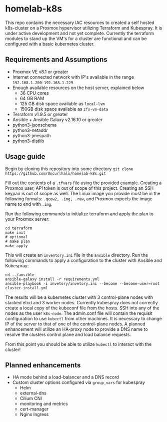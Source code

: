 # homelab-k8s

This repo contains the necessary IAC resources to created a self hosted k8s-cluster on a Proxmox hypervisor utilizing Terraform and Kubespray. It is under active development and not yet complete. Currently the terraform modules to stand up the VM's for a cluster are functional and can be configured with a basic kubernetes cluster.

## Requirements and Assumptions

* Proxmox VE v8.1 or greater
* Internet connected network with IP's available in the range `192.168.1.200-192.168.1.229`
* Enough available resources on the host server, explained below
  * 36 CPU cores
  * 64 GB RAM
  * 125 GB disk space available as `local-lvm`
  * 150GB disk space available as `zfs-vm-data`
* Terraform v1.9.5 or greater
* Ansible + Ansible Galaxy v2.16.10 or greater
* python3-jsonschema
* python3-netaddr
* python3-jmespath
* python3-distlib

## Usage guide

Begin by cloning this repository into some directory
`git clone https://github.com/Uncurlhalo/homelab-k8s.git`

Fill out the contents of a `.tfvars` file using the provided example. Creating a Proxmox user, API token is out of scope of this project. Creating an SSH keypair is out of scope as well. The Linux image you provide must be in the following formats: `.qcow2, .img, .raw`, and Proxmox expects the image name to end with `.img`.

Run the following commands to initialize terraform and apply the plan to your Proxmox server:
```
cd terraform
make init
# optional
# make plan
make apply
```

This will create an `inventory.ini` file in the `ansible` directory. Run the following commands to apply a configuration to the cluster with Ansible and Kubespray:
```
cd ../ansible
ansible-galaxy install -r requirements.yml
ansible-playbook -i invetory/invetory.ini --become --become-user=root cluster-install.yml
```

The results will be a kubernetes cluster with 3 control-plane nodes with stacked etcd and 3 worker nodes. Currently kubespray does not correctly create a local copy of the kubeconf file from the hosts. SSH into any of the nodes as the user `k8s-node`. The admin.conf file will contain the requisit configuration to use `kubectl` from other machines. It is necessary to change IP of the server to that of one of the control-plane nodes. A planned enhancement will utilize an HA-proxy node to provide a DNS name to resolve the clusters control plane and load balance requests.

From this point you should be able to utilize `kubectl` to interact with the cluster!

## Planned enhancements

* HA mode behind a load-balancer and a DNS record
* Custom cluster options configured via `group_vars` for kubespray
  * Helm
  * external-dns
  * Cilium CNI
  * monitoring and metrics
  * cert-manager
  * Nginx Ingress